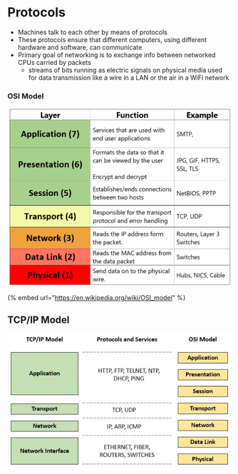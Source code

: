 # Protocols

* Machines talk to each other by means of protocols
* These protocols ensure that different computers, using different hardware and software, can communicate
* Primary goal of networking is to exchange info between networked CPUs carried by packets
  * streams of bits running as electric signals on physical media used for data transmission like a wire in a LAN or the air in a WiFi network

### OSI Model

![](<../../../../.gitbook/assets/image (6) (1) (1) (1) (1) (1).png>)

{% embed url="https://en.wikipedia.org/wiki/OSI_model" %}

## TCP/IP Model

![](<../../../../.gitbook/assets/image (5) (1) (1) (1) (1) (1).png>)
